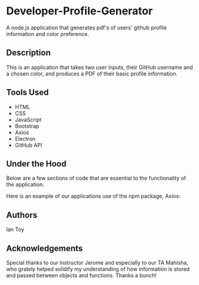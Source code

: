 # Developer-Profile-Generator
A node.js application that generates pdf's of users' github profile information and color preference.

## Description
This is an application that takes two user inputs, their GitHub username and a chosen color, and produces a PDF of their basic profile information.

## Tools Used
* HTML
* CSS
* JavaScript
* Bootstrap
* Axios
* Electron
* GitHub API

## Under the Hood
Below are a few sections of code that are essential to the functionality of the application.

Here is an example of our applications use of the npm package, Axios:




## Authors
Ian Toy

## Acknowledgements
Special thanks to our instructor Jerome and especially to our TA Mahisha, who grately helped solidify my understanding of how information is stored and passed between objects and functions. Thanks a bunch!
